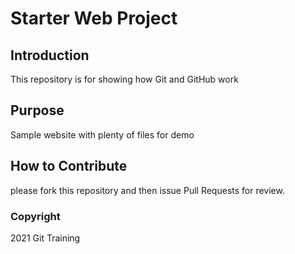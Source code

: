 # Starter Web Project

## Introduction

This repository is for showing how Git and GitHub work

## Purpose

Sample website with plenty of files for demo

## How to Contribute

please fork this repository and then issue Pull Requests for review.

### Copyright

2021 Git Training
